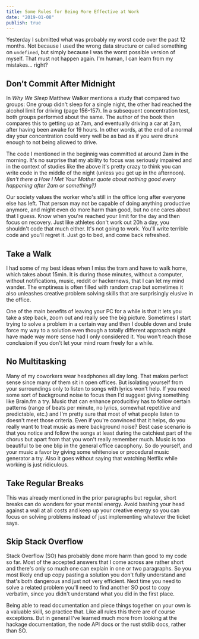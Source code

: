 ```yaml
---
title: Some Rules for Being More Effective at Work
date: "2019-01-08"
publish: true
---
```


Yesterday I submitted what was probably my worst code over the past 12 months. Not because I used the wrong data structure or called something on `undefined`, but simply because I was the worst possible version of myself. That must not happen again. I'm human, I can learn from my mistakes... right?

## Don't Commit After Midnight

In _Why We Sleep_ Matthew Walker mentions a study that compared two groups: One group didn't sleep for a single night, the other had reached the alcohol limit for driving (page 156-157). In a subsequent concentration test, both groups performed about the same. The author of the book then compares this to getting up at 7am, and eventually driving a car at 2am, after having been awake for 19 hours. In other words, at the end of a normal day your concentration could very well be as bad as if you were drunk enough to not being allowed to drive.

The code I mentioned in the beginnig was committed at around 2am in the morning. It's no surprise that my ability to focus was seriously impaired and in the context of studies like the above it's pretty crazy to think you can write code in the middle of the night (unless you get up in the afternoon). _(Isn't there a *How I Met Your Mother* quote about nothing good every happening after 2am or something?)_

Our society values the worker who's still in the office long after everyone else has left. That person may not be capable of doing anything productive anymore, and might even do more harm than good, but no one cares about that I guess. Know when you're reached your limit for the day and then focus on recovery. Just like athletes don't work out 20h a day, you shouldn't code that much either. It's not going to work. You'll write terrible code and you'll regret it. Just go to bed, and come back refreshed.

## Take a Walk

I had some of my best ideas when I miss the tram and have to walk home, which takes about 15min. It is during those minutes, without a computer, without notifications, music, reddit or hackernews, that I can let my mind wander. The emptiness is often filled with random crap but sometimes it also unleashes creative problem solving skills that are surprisingly elusive in the office.

One of the main benefits of leaving your PC for a while is that it lets you take a step back, zoom out and really see the big picture. Sometimes I start trying to solve a problem in a certain way and then I double down and brute force my way to a solution even though a totally different approach might have made way more sense had I only considered it. You won't reach those conclusion if you don't let your mind roam freely for a while.

## No Multitasking

Many of my coworkers wear headphones all day long. That makes perfect sense since many of them sit in open offices. But isolating yourself from your surroundings only to listen to songs with lyrics won't help. If you need some sort of background noise to focus then I'd suggest giving something like Brain.fm a try. Music that can enhance producitivy has to follow certain patterns (range of beats per minute, no lyrics, somewhat repetitive and predictable, etc.) and I'm pretty sure that most of what people listen to doesn't meet those criteria. Even if you're convinced that it helps, do you really want to treat music as mere background noise? Best case scenario is that you notice and follow the songs at least during the catchiest part of the chorus but apart from that you won't really remember much. Music is too beautiful to be one blip in the general office cacophony. So do yourself, and your music a favor by giving some whitenoise or procedural music generator a try. Also it goes without saying that watching Netflix while working is just ridiculous.

## Take Regular Breaks

This was already mentioned in the prior paragraphs but regular, short breaks can do wonders for your mental energy. Avoid bashing your head against a wall at all costs and keep up your creative energy so you can focus on solving problems instead of just implementing whatever the ticket says.

## Skip Stack Overflow

Stack Overflow (SO) has probably done more harm than good to my code so far. Most of the accepted answers that I come across are rather short and there's only so much one can explain in one or two paragraphs. So you most likely end up copy pasting a solution you don't fully understand and that's both dangerous and just not very efficient. Next time you need to solve a related problem you'll need to find another SO post to copy verbatim, since you didn't understand what you did in the first place.

Being able to read documentation and piece things together on your own is a valuable skill, so practice that. Like all rules this there are of course exceptions. But in general I've learned much more from looking at the hackage documentation, the node API docs or the rust stdlib docs, rather than SO.
